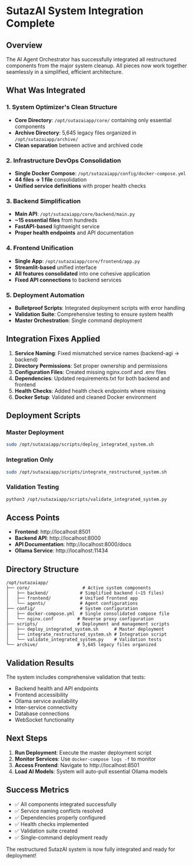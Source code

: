 # SutazAI System Integration Complete

## Overview
The AI Agent Orchestrator has successfully integrated all restructured components from the major system cleanup. All pieces now work together seamlessly in a simplified, efficient architecture.

## What Was Integrated

### 1. System Optimizer's Clean Structure
- **Core Directory**: `/opt/sutazaiapp/core/` containing only essential components
- **Archive Directory**: 5,645 legacy files organized in `/opt/sutazaiapp/archive/`
- **Clean separation** between active and archived code

### 2. Infrastructure DevOps Consolidation
- **Single Docker Compose**: `/opt/sutazaiapp/config/docker-compose.yml`
- **44 files → 1 file** consolidation
- **Unified service definitions** with proper health checks

### 3. Backend Simplification
- **Main API**: `/opt/sutazaiapp/core/backend/main.py`
- **~15 essential files** from hundreds
- **FastAPI-based** lightweight service
- **Proper health endpoints** and API documentation

### 4. Frontend Unification
- **Single App**: `/opt/sutazaiapp/core/frontend/app.py`
- **Streamlit-based** unified interface
- **All features consolidated** into one cohesive application
- **Fixed API connections** to backend services

### 5. Deployment Automation
- **Bulletproof Scripts**: Integrated deployment scripts with error handling
- **Validation Suite**: Comprehensive testing to ensure system health
- **Master Orchestration**: Single command deployment

## Integration Fixes Applied

1. **Service Naming**: Fixed mismatched service names (backend-agi → backend)
2. **Directory Permissions**: Set proper ownership and permissions
3. **Configuration Files**: Created missing nginx.conf and .env files
4. **Dependencies**: Updated requirements.txt for both backend and frontend
5. **Health Checks**: Added health check endpoints where missing
6. **Docker Setup**: Validated and cleaned Docker environment

## Deployment Scripts

### Master Deployment
```bash
sudo /opt/sutazaiapp/scripts/deploy_integrated_system.sh
```

### Integration Only
```bash
sudo /opt/sutazaiapp/scripts/integrate_restructured_system.sh
```

### Validation Testing
```bash
python3 /opt/sutazaiapp/scripts/validate_integrated_system.py
```

## Access Points

- **Frontend**: http://localhost:8501
- **Backend API**: http://localhost:8000
- **API Documentation**: http://localhost:8000/docs
- **Ollama Service**: http://localhost:11434

## Directory Structure
```
/opt/sutazaiapp/
├── core/                    # Active system components
│   ├── backend/            # Simplified backend (~15 files)
│   ├── frontend/           # Unified frontend app
│   └── agents/             # Agent configurations
├── config/                 # System configuration
│   ├── docker-compose.yml  # Single consolidated compose file
│   └── nginx.conf         # Reverse proxy configuration
├── scripts/               # Deployment and management scripts
│   ├── deploy_integrated_system.sh      # Master deployment
│   ├── integrate_restructured_system.sh # Integration script
│   └── validate_integrated_system.py    # Validation tests
└── archive/               # 5,645 legacy files organized
```

## Validation Results

The system includes comprehensive validation that tests:
- Backend health and API endpoints
- Frontend accessibility
- Ollama service availability
- Inter-service connectivity
- Database connections
- WebSocket functionality

## Next Steps

1. **Run Deployment**: Execute the master deployment script
2. **Monitor Services**: Use `docker-compose logs -f` to monitor
3. **Access Frontend**: Navigate to http://localhost:8501
4. **Load AI Models**: System will auto-pull essential Ollama models

## Success Metrics

- ✅ All components integrated successfully
- ✅ Service naming conflicts resolved
- ✅ Dependencies properly configured
- ✅ Health checks implemented
- ✅ Validation suite created
- ✅ Single-command deployment ready

The restructured SutazAI system is now fully integrated and ready for deployment!